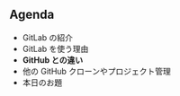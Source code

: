 <!-- .slide: data-background="#AEA79F" -->
## Agenda
* GitLab の紹介
* GitLab を使う理由
* **GitHub との違い**
* 他の GitHub クローンやプロジェクト管理
* 本日のお題
